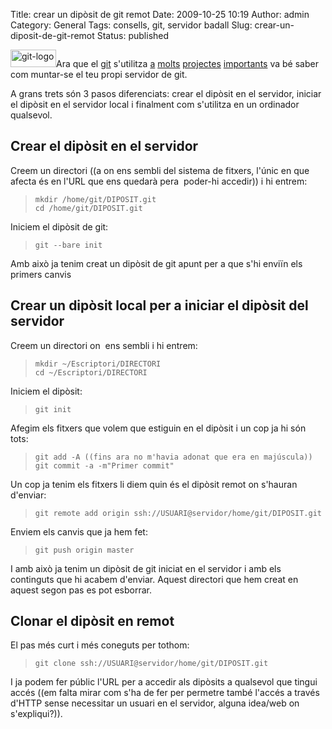 Title: crear un dipòsit de git remot
Date: 2009-10-25 10:19
Author: admin
Category: General
Tags: consells, git, servidor badall
Slug: crear-un-diposit-de-git-remot
Status: published

<img src="http://gil.badall.net/wp-content/uploads/2009/03/git-logo.png" title="git-logo" class="alignright size-full wp-image-540" width="73" height="28" alt="git-logo" />Ara que el [git](http://git-scm.com/ "Lloc web del projecte git, un sistema de control de revisions de fitxers distribuït") s'utilitza [a](http://git.kernel.org "Lloc web pel servidor de git per al sistema operatiu Linux") [molts](http://git.gnome.org "Lloc web pel servidor de git per al projecte GNOME") [projectes](http://cgit.freedesktop.org/ "Lloc web pel servidor de git per als projecte de Freedesktop") [importants](http://git.debian.org/ "Lloc web pel servidor de git per als projecte de Debian") va bé saber com muntar-se el teu propi servidor de git.

A grans trets són 3 pasos diferenciats: crear el dipòsit en el servidor, iniciar el dipòsit en el servidor local i finalment com s'utilitza en un ordinador qualsevol.

## Crear el dipòsit en el servidor

Creem un directori ((a on ens sembli del sistema de fitxers, l'únic en que afecta és en l'URL que ens quedarà pera  poder-hi accedir)) i hi entrem:

>     mkdir /home/git/DIPOSIT.git
>     cd /home/git/DIPOSIT.git

Iniciem el dipòsit de git:

>     git --bare init

Amb això ja tenim creat un dipòsit de git apunt per a que s'hi enviïn els primers canvis

## Crear un dipòsit local per a iniciar el dipòsit del servidor

Creem un directori on  ens sembli i hi entrem:

>     mkdir ~/Escriptori/DIRECTORI
>     cd ~/Escriptori/DIRECTORI

Iniciem el dipòsit:

>     git init

Afegim els fitxers que volem que estiguin en el dipòsit i un cop ja hi són tots:

>     git add -A ((fins ara no m'havia adonat que era en majúscula))
>     git commit -a -m"Primer commit"

Un cop ja tenim els fitxers li diem quin és el dipòsit remot on s'hauran d'enviar:

>     git remote add origin ssh://USUARI@servidor/home/git/DIPOSIT.git

Enviem els canvis que ja hem fet:

>     git push origin master

I amb això ja tenim un dipòsit de git iniciat en el servidor i amb els continguts que hi acabem d'enviar. Aquest directori que hem creat en aquest segon pas es pot esborrar.

## Clonar el dipòsit en remot

El pas més curt i més coneguts per tothom:

>     git clone ssh://USUARI@servidor/home/git/DIPOSIT.git

I ja podem fer públic l'URL per a accedir als dipòsits a qualsevol que tingui accés ((em falta mirar com s'ha de fer per permetre també l'accés a través d'HTTP sense necessitar un usuari en el servidor, alguna idea/web on s'expliqui?)).

